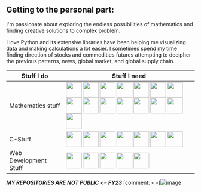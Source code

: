 ## Getting to the personal part:

I'm passionate about exploring the endless possibilities of mathematics and finding creative solutions to complex problem.


I love Python and its extensive libraries have been helping me visualizing data and making calculations a lot easier. I sometimes spend my time finding direction of stocks and commodities futures attempting to decipher the previous patterns, news, global market, and global supply chain.


<table>
    <thead>
        <tr>
            <th>Stuff I do</th>
            <th>Stuff I need</th>
        </tr>
    </thead>
    <tr>
        <td>Mathematics stuff</td>
        <td><img src="https://www.linkpicture.com/q/python_2.jpg" height="42px" align="left">
            <img src="https://www.linkpicture.com/q/numpy_1.png" height="42px" align="left">
            <img src="https://www.linkpicture.com/q/scipy_1.png" height="42px" align="left">
            <img src="https://www.linkpicture.com/q/sympy_1.png" height="42px" align="left">
            <img src="https://www.linkpicture.com/q/pandas_1.png" height="42px" align="left">
            <img src="https://www.linkpicture.com/q/scikit-learn_1.png" height="42px" align="left">
            <img src="https://www.linkpicture.com/q/tensorflow_1.png" height="42px" align="left">
            <img src="https://www.linkpicture.com/q/jupyter_1.png" height="42px" align="left">
            <img src="https://www.linkpicture.com/q/keras_1.png" height="42px" align="left">
            <img src="https://www.linkpicture.com/q/mathematica_1.png" height="42px" align="left">
            <img src="https://www.selenium.dev/images/logos/webdriver.svg", height="42px", align="left">
            <img src="https://www.linkpicture.com/q/flask_1.png" height="42px" align="left">
            <img src="https://upload.wikimedia.org/wikipedia/commons/thumb/1/1d/PyCharm_Icon.svg/1200px-PyCharm_Icon.svg.png" height="42px" align="left">
            <img src="https://www.linkpicture.com/q/github_6.png" height="42px" align="left">
            <img src="https://encrypted-tbn0.gstatic.com/images?q=tbn:ANd9GcRda0DJBSxwYFu3_6eJYq4U2csp6BEGtYNHhQgT4HjIo4Z1DV1q3dctrTJmyc4U6t79SoI&usqp=CAU" height="42px" align="left">
        </td>
    </tr>
    <tr>
        <td>C-Stuff</td>
        <td><img src="https://www.linkpicture.com/q/c_16.png" height="42px" align="left">
            <img src="https://www.linkpicture.com/q/c_17.png" height="42px" align="left">
            <img src="https://www.linkpicture.com/q/cc_2.png" height="42px" align="left">
            <img src="https://www.linkpicture.com/q/net_3.png" height="42px" align="left">
            <img src="https://www.linkpicture.com/q/vscode_1.png" height="42px" align="left">
            <img src="https://algol.dev/wp-content/uploads/2020/10/logo-eclipse.png" height="42px" align="left">
            <img src="https://encrypted-tbn0.gstatic.com/images?q=tbn:ANd9GcRda0DJBSxwYFu3_6eJYq4U2csp6BEGtYNHhQgT4HjIo4Z1DV1q3dctrTJmyc4U6t79SoI&usqp=CAU" height="42px" align="left">
        </td>
    </tr>
    <tr>
        <td>Web Development Stuff</td>
        <td><img src="https://www.linkpicture.com/q/html5_1.png" height="42px" align="left">
            <img src="https://www.linkpicture.com/q/js_6.png" height="42px" align="left">
            <img src="https://www.linkpicture.com/q/flask_1.png" height="42px" align="left">
            <img src="https://www.linkpicture.com/q/vscode_1.png" height="42px" align="left">
            <img src="https://encrypted-tbn0.gstatic.com/images?q=tbn:ANd9GcRda0DJBSxwYFu3_6eJYq4U2csp6BEGtYNHhQgT4HjIo4Z1DV1q3dctrTJmyc4U6t79SoI&usqp=CAU" height="42px" align="left">
        </td>            
    </tr>
</table>

***MY REPOSITORIES ARE NOT PUBLIC <= FY23***
[comment: <>]![image](https://user-images.githubusercontent.com/72539638/213868752-488c1589-7075-4f3d-aa6a-465c3442ae1e.png)
